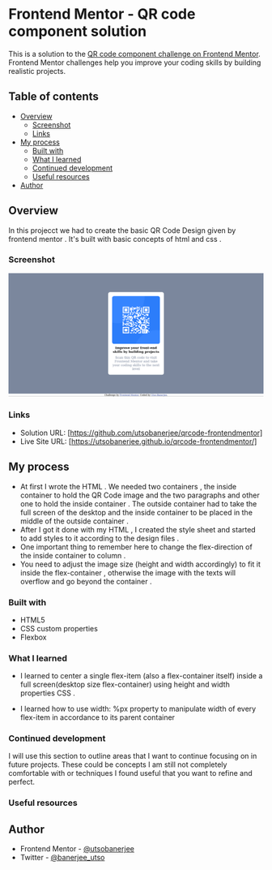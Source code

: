 # Frontend Mentor - QR code component solution

This is a solution to the [QR code component challenge on Frontend Mentor](https://www.frontendmentor.io/challenges/qr-code-component-iux_sIO_H). Frontend Mentor challenges help you improve your coding skills by building realistic projects. 

## Table of contents

- [Overview](#overview)
  - [Screenshot](#screenshot)
  - [Links](#links)
- [My process](#my-process)
  - [Built with](#built-with)
  - [What I learned](#what-i-learned)
  - [Continued development](#continued-development)
  - [Useful resources](#useful-resources)
- [Author](#author)


## Overview

In this projecct we had to create the basic QR Code Design given by frontend mentor . It's built with basic concepts of html and css .

### Screenshot

![](./Screenshot%202023-05-25%20at%2015-37-27%20Frontend%20Mentor%20QR%20code%20component.png)



### Links

- Solution URL: [https://github.com/utsobanerjee/qrcode-frontendmentor]
- Live Site URL: [https://utsobanerjee.github.io/qrcode-frontendmentor/]

## My process
- At first I wrote the HTML . We needed two containers , the inside container to hold the QR Code image and the two paragraphs and other one to hold the inside container . The outside container had to take the full screen of the desktop and the inside container to be placed in the middle of the outside container .
- After I got it done with my HTML , I created the style sheet and started to add styles to it according to the design files .
- One important thing to remember here to change the flex-direction of the inside container to column .
- You need to adjust the image size (height and width accordingly) to fit it inside the flex-container , otherwise the image with the texts will overflow and go beyond the container .

### Built with
- HTML5
- CSS custom properties
- Flexbox


### What I learned

- I learned to center a single flex-item (also a flex-container itself) inside a full screen(desktop size flex-container) using height and width properties CSS .

- I learned how to use width: %px property to manipulate width of every flex-item in accordance to its parent container 


### Continued development

I will use this section to outline areas that I want to continue focusing on in future projects. These could be concepts I am still not completely comfortable with or techniques I found useful that you want to refine and perfect.


### Useful resources



## Author


- Frontend Mentor - [@utsobanerjee](https://www.frontendmentor.io/profile/utsobanerjee)
- Twitter - [@banerjee_utso](https://twitter.com/banerjee_utso)


